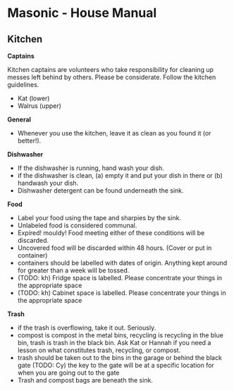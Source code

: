 # Masonic - House Manual

## Kitchen

**Captains**

Kitchen captains are volunteers who take responsibility for cleaning up messes left behind by others.
Please be considerate. 
Follow the kitchen guidelines.

- Kat (lower)
- Walrus (upper)

**General**

- Whenever you use the kitchen, leave it as clean as you found it (or better!).

**Dishwasher**
- If the dishwasher is running, hand wash your dish.
- if the dishwasher is clean, (a) empty it and put your dish in there or (b) handwash your dish.
- Dishwasher detergent can be found underneath the sink.

**Food**
- Label your food using the tape and sharpies by the sink.
- Unlabeled food is considered communal.
- Expired! mouldy! Food meeting either of these conditions will be discarded.
- Uncovered food will be discarded within 48 hours. (Cover or put in container)
- containers should be labelled with dates of origin. Anything kept around for greater than a week will be tossed.
- (TODO: kh) Fridge space is labelled. Please concentrate your things in the appropriate space
- (TODO: kh) Cabinet space is labelled. Please concentrate your things in the appropriate space

**Trash**
- if the trash is overflowing, take it out. Seriously. 
- compost is compost in the metal bins, recycling is recycling in the blue bin, trash is trash in the black bin. Ask Kat or Hannah if you need a lesson on what constitutes trash, recycling, or compost. 
- trash should be taken out to the bins in the garage or behind the black gate (TODO: Cy) the key to the gate will be at a specific location for when you are going out to the gate
- Trash and compost bags are beneath the sink. 
